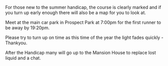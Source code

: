 For those new to the summer handicap, the course is clearly marked and if you turn up early enough there will also be a map for you to look at.

Meet at the main car park in Prospect Park at 7:00pm for the first runner to be away by 19:20pm.

Please try to turn up on time as this time of the year the light fades quickly - Thankyou.

After the Handicap many will go up to the Mansion House to replace lost liquid and a chat.